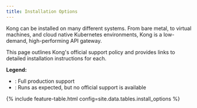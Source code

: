 ```yaml
---
title: Installation Options
---
```


Kong can be installed on many different systems. From bare metal, to virtual machines, and cloud native Kubernetes environments, Kong is a low-demand, high-performing API gateway.

This page outlines Kong's official support policy and provides links to detailed installation instructions for each.

**Legend:**
* <i class="fa fa-check"></i>: Full production support
* <i class="fa fa-times" style="color: #d44324; opacity: 50%"></i>: Runs as expected, but no official support is available


{% include feature-table.html config=site.data.tables.install_options %}
